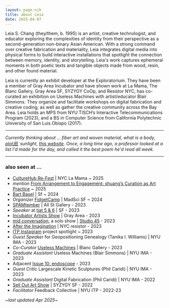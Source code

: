 ```yaml
---
layout: page.njk
title: about Leia
date: 2025-04-07
---
```

Leia S. Chang (they/them, b. 1995) is an artist, creative technologist, and educator exploring the complexities of identity from their perspective as a second-generation non-binary Asian American. With a strong command over creative fabrication and materiality, Leia integrates digital media into physical forms to build interactive installations that spotlight the connection between memory, identity, and storytelling. Leia's work captures ephemeral moments in both poetic texts and tangible objects made from wood, resin, and other found material.

Leia is currently an exhibit developer at the Exploratorium. They have been a member of Gray Area Incubator and have shown work at La Mama, The Blanc Gallery, Gray Area SF, SYZYGY CoOp, and Resistor NYC, has co-curated an exhibition on Useless Machines with artist/educator Blair Simmons. They organize and facilitate workshops on digital fabrication and creative coding, as well as gather the creative community across the Bay Area. Leia holds an MPS from NYU TISCH’s Interactive Telecommunications Program (2023), and a BS in Computer Science from California Polytechnic University of San Luis Obispo (2017).

---

*Currently thinking about ... fiber art and woven material, what is a body, [plot田](https://www.instagram.com/plooooooot/), sunlight, [this website](/absolutely-everything). Once, a long time ago, a professor looked at a list I'd made for the day, and called it the best poem he'd read all week.* 

---

### also seen at ...

- [CultureHub Re-Fest](https://www.culturehub.org/re-fest-2025) | NYC La Mama ~ 2025
- *mention* [From Arrangement to Engagement: shuang’s Curation as Art Practice](https://www.art-insider.com/from-arrangement-to-engagement-shuangs-curation-as-art-practice/7144) ~ 2025 
- [Bart Basel](https://bartbasel.org/) | Sf ~ 2024
- *Organizer* [FidgetCamp](https://fidgetcamp.com) | MadSci SF ~ 2024 
- [SPAMtember](https://hudsonweekly.com/spamtember-unveils-playful-creativity-a-humorous-exploration-of-cultural-identity-at-all-street-gallery/) | All St Gallery - 2023
- *Speaker* at [tiat 5 & 6](https://ashherr.github.io/tiat/) | SF - 2023
- [Incubator Artists Show](https://grayarea.org/event/gray-area-incubator-salon-2023-2/) | Gray Area - 2023
- [mid conversation](https://www.eventbrite.com/e/studio-45-presents-mid-conversation-a-solo-exhibition-by-leia-s-chang-tickets-714190160997), a solo show | [Studio 45](https://www.workatthestudio.com) - 2023
- [After the Imagination](https://www.instagram.com/p/CqMdQHeNFD9/) | NYC resistor - 2023 
- [ITP Instagram](https://www.instagram.com/p/CoyVPdUAt1P/) project spotlight ~ 2023 
- *Guest Speaker* for Geopositioning Genealogy (Tanika I. Williams) | NYU IMA - 2023
- *Co-Curator* [Useless Machines](https://www.theblanc.art/exhibition/useless-machines-a-curated-student-show) | Blanc Gallery - 2023
- *Graduate Assistant* Useless Machines (Blair Simmons) | NYU IMA - 2023 
- Adjacent [Issue 10: endoscope](https://adjacent-ecoscope.itp.io/Noting-the-Details) - 2023 
- *Guest Critic* Largescale Kinetic Sculptures (Phil Caridi) | NYU IMA - 2023 
- *Graduate Assistant* Digital Fabrication (Phil Caridi) | NYU IMA - 2022 
- [Sell Out Art Show](https://www.syzygysf.com/event-details/sell-out-art-show) | SYZYGY SF - 2022 
- *Facilitator* Feedback Collective | NYU ITP - 2022-23 

~*last updated Apr 2025*~
